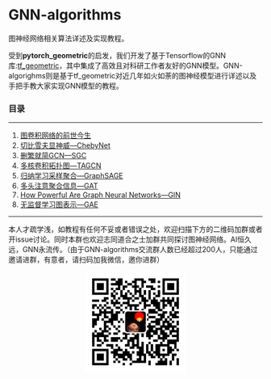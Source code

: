 # GNN-algorithms
图神经网络相关算法详述及实现教程。

受到**pytorch_geometric**的启发，我们开发了基于Tensorflow的GNN库:[tf_geometric](https://github.com/CrawlScript/tf_geometric)，其中集成了高效且对科研工作者友好的GNN模型。GNN-algorighms则是基于tf_geometric对近几年如火如荼的图神经模型进行详述以及手把手教大家实现GNN模型的教程。

### 目录

***

1. [图卷积网络的前世今生](https://github.com/wangyouze/GNN-algorithms/tree/master/GCN%E7%9A%84%E5%89%8D%E4%B8%96%E4%BB%8A%E7%94%9F)
2. [切比雪夫显神威—ChebyNet](https://github.com/wangyouze/GNN-algorithms/tree/master/ChebyNet-%E5%88%87%E6%AF%94%E9%9B%AA%E5%A4%AB%E5%A4%9A%E9%A1%B9%E5%BC%8F%E8%BF%91%E4%BC%BC%E5%9B%BE%E5%8D%B7%E7%A7%AF%E6%A0%B8)
3. [删繁就简GCN—SGC](https://github.com/wangyouze/GNN-algorithms/tree/master/SGC-%E7%AE%80%E5%8C%96GCN)
4. [多核卷积拓扑图—TAGCN](https://github.com/wangyouze/GNN-algorithms/tree/master/TAGCN-%E9%83%A8%E5%88%86%E8%BF%98%E5%8E%9FGCN%E5%AF%B9%E5%8D%B7%E7%A7%AF%E6%A0%B8%E7%9A%84%E7%AE%80%E5%8C%96)
5. [归纳学习采样聚合—GraphSAGE](https://github.com/wangyouze/GNN-algorithms/tree/master/GraphSAGE-%E5%AD%A6%E4%B9%A0%E8%81%9A%E5%90%88%E5%87%BD%E6%95%B0)
6. [多头注意聚合信息—GAT](https://github.com/wangyouze/GNN-algorithms/tree/master/GAT-%E6%B3%A8%E6%84%8F%E5%8A%9B%E6%9C%BA%E5%88%B6%E5%9C%A8%E5%9B%BE%E4%B8%8A%E7%9A%84%E5%BA%94%E7%94%A8)
7. [How Powerful Are Graph Neural Networks—GIN](https://github.com/wangyouze/GNN-algorithms/tree/master/ChebyNet-%E5%88%87%E6%AF%94%E9%9B%AA%E5%A4%AB%E5%A4%9A%E9%A1%B9%E5%BC%8F%E8%BF%91%E4%BC%BC%E5%9B%BE%E5%8D%B7%E7%A7%AF%E6%A0%B8)
8. [无监督学习图表示—GAE](https://github.com/CrawlScript/TensorFlow-GAE-Tutorial)





***

本人才疏学浅，如教程有任何不妥或者错误之处，欢迎扫描下方的二维码加群或者开issue讨论。同时本群也欢迎志同道合之士加群共同探讨图神经网络。AI恒久远，GNN永流传。（由于GNN-algorithms交流群人数已经超过200人，只能通过邀请进群，有意者，请扫码加我微信，邀你进群）

<div align=center>
    <img src="wangyouze.jpg" width = "200" height = "" alt="" />










